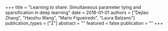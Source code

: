 +++
title = "Learning to share: Simultaneous parameter tying and sparsification in deep learning"
date = 2018-01-01
authors = ["Dejiao Zhang", "Haozhu Wang", "Mario Figueiredo", "Laura Balzano"]
publication_types = ["2"]
abstract = ""
featured = false
publication = ""
+++

